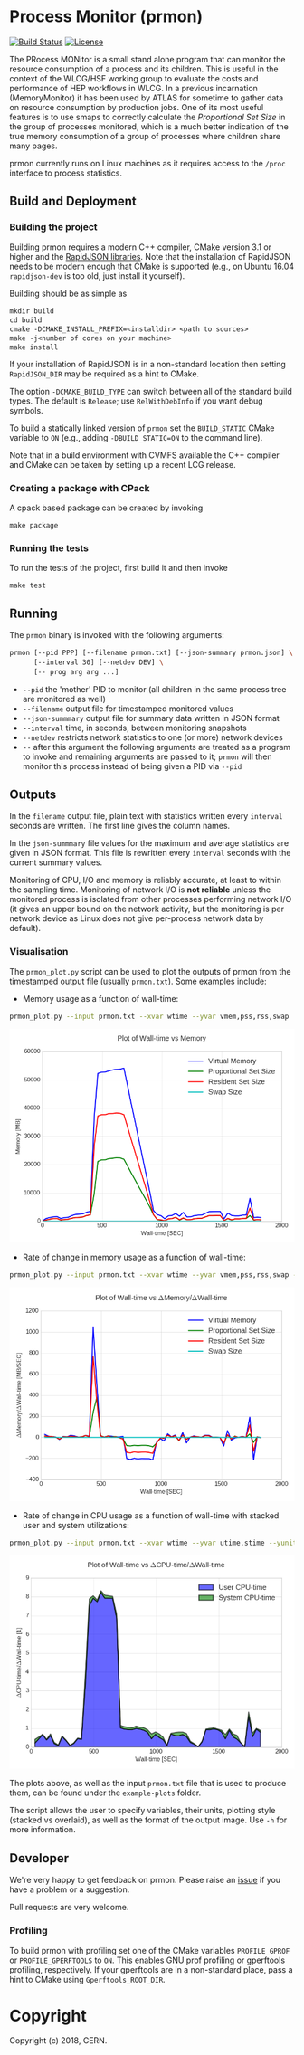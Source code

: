 # Process Monitor (prmon)

[![Build Status][build-img]][build-link]  [![License][license-img]][license-url]

[build-img]: https://travis-ci.com/hsf/prmon.svg?branch=master
[build-link]: https://travis-ci.com/HSF/prmon
[license-img]: https://img.shields.io/github/license/hsf/prmon.svg 
[license-url]: https://github.com/hsf/prmon/blob/master/LICENSE

The PRocess MONitor is a small stand alone program that can monitor
the resource consumption of a process and its children. This is 
useful in the context of the WLCG/HSF working group to evaluate
the costs and performance of HEP workflows in WLCG. In a previous
incarnation (MemoryMonitor) it has been used by ATLAS for sometime to
gather data on resource consumption by production jobs. One of its
most useful features is to use smaps to correctly calculate the
*Proportional Set Size* in the group of processes monitored, which
is a much better indication of the true memory consumption of
a group of processes where children share many pages.

prmon currently runs on Linux machines as it requires access to the
`/proc` interface to process statistics.

## Build and Deployment

### Building the project

Building prmon requires a modern C++ compiler, CMake version 3.1 or
higher and the [RapidJSON libraries](http://rapidjson.org/). Note that the installation of
RapidJSON needs to be modern enough that CMake is supported (e.g.,
on Ubuntu 16.04 `rapidjson-dev` is too old, just install it yourself).

Building should be as simple as

    mkdir build
    cd build
    cmake -DCMAKE_INSTALL_PREFIX=<installdir> <path to sources>
    make -j<number of cores on your machine>
    make install

If your installation of RapidJSON is in a non-standard location then
setting `RapidJSON_DIR` may be required as a hint to CMake.

The option `-DCMAKE_BUILD_TYPE` can switch between all of the standard
build types. The default is `Release`; use `RelWithDebInfo` if you want
debug symbols.

To build a statically linked version of `prmon` set the `BUILD_STATIC`
CMake variable to `ON` (e.g., adding `-DBUILD_STATIC=ON` to the 
command line).

Note that in a build environment with CVMFS available the C++ compiler
and CMake can be taken by setting up a recent LCG release.

### Creating a package with CPack

A cpack based package can be created by invoking

    make package

### Running the tests

To run the tests of the project, first build it and then invoke

    make test
    
## Running

The `prmon` binary is invoked with the following arguments:

```sh
prmon [--pid PPP] [--filename prmon.txt] [--json-summary prmon.json] \
      [--interval 30] [--netdev DEV] \
      [-- prog arg arg ...]
```

* `--pid` the 'mother' PID to monitor (all children in the same process tree are monitored as well)
* `--filename` output file for timestamped monitored values
* `--json-summmary` output file for summary data written in JSON format
* `--interval` time, in seconds, between monitoring snapshots
* `--netdev` restricts network statistics to one (or more) network devices
* `--` after this argument the following arguments are treated as a program to invoke 
  and remaining arguments are passed to it; `prmon` will then monitor this process
  instead of being given a PID via `--pid` 


## Outputs

In the `filename` output file, plain text with statistics written every
`interval` seconds are written. The first line gives the column names.

In the `json-summmary` file values for the maximum and average statistics
are given in JSON format. This file is rewritten every `interval` seconds
with the current summary values.

Monitoring of CPU, I/O and memory is reliably accurate, at least to within
the sampling time. Monitoring of network I/O is **not reliable** unless the
monitored process is isolated from other processes performing network I/O
(it gives an upper bound on the network activity, but the monitoring is
per network device as Linux does not give per-process network data by
default).

### Visualisation

The `prmon_plot.py` script can be used to plot the outputs of prmon from the
timestamped output file (usually `prmon.txt`). Some examples include: 

* Memory usage as a function of wall-time:
```sh
prmon_plot.py --input prmon.txt --xvar wtime --yvar vmem,pss,rss,swap
```
![](example-plots/PrMon_wtime_vs_vmem_pss_rss_swap.png)

* Rate of change in memory usage as a function of wall-time:
```sh
prmon_plot.py --input prmon.txt --xvar wtime --yvar vmem,pss,rss,swap --diff
```
![](example-plots/PrMon_wtime_vs_diff_vmem_pss_rss_swap.png)

* Rate of change in CPU usage as a function of wall-time with stacked 
user and system utilizations:
```sh
prmon_plot.py --input prmon.txt --xvar wtime --yvar utime,stime --yunit SEC --diff --stacked
```
![](example-plots/PrMon_wtime_vs_diff_utime_stime.png)

The plots above, as well as the input `prmon.txt` file that is used
to produce them, can be found under the `example-plots` folder.

The script allows the user to specify variables, their units, plotting 
style (stacked vs overlaid), as well as the format of the output image.
Use `-h` for more information.

## Developer

We're very happy to get feedback on prmon. Please raise an
[issue](https://github.com/HSF/prmon/issues) if you have a
problem or a suggestion.

Pull requests are very welcome.

### Profiling

To build prmon with profiling set one of the CMake variables
`PROFILE_GPROF` or `PROFILE_GPERFTOOLS` to `ON`. This enables
GNU prof profiling or gperftools profiling, respectively.
If your gperftools are in a non-standard place, pass a hint
to CMake using `Gperftools_ROOT_DIR`.


# Copyright

Copyright (c) 2018, CERN.

 
